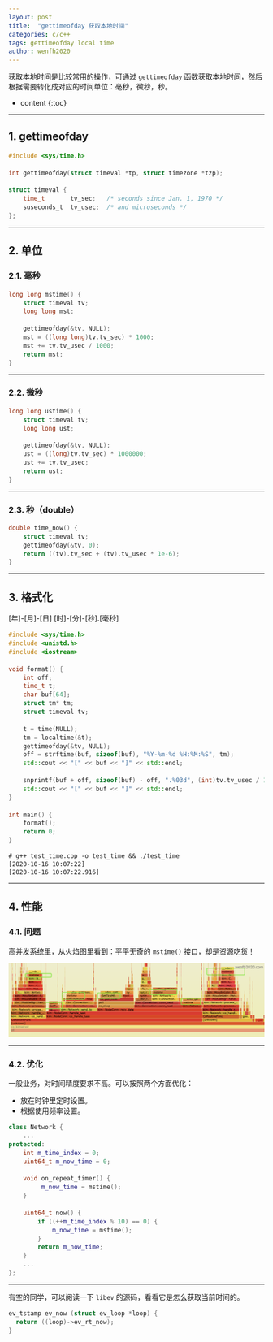 ```yaml
---
layout: post
title:  "gettimeofday 获取本地时间"
categories: c/c++
tags: gettimeofday local time
author: wenfh2020
---
```


获取本地时间是比较常用的操作，可通过 `gettimeofday` 函数获取本地时间，然后根据需要转化成对应的时间单位：毫秒，微秒，秒。



* content
{:toc}

---

## 1. gettimeofday

```c
#include <sys/time.h>

int gettimeofday(struct timeval *tp, struct timezone *tzp);

struct timeval {
    time_t       tv_sec;   /* seconds since Jan. 1, 1970 */
    suseconds_t  tv_usec;  /* and microseconds */
};
```

---

## 2. 单位

### 2.1. 毫秒

```c
long long mstime() {
    struct timeval tv;
    long long mst;

    gettimeofday(&tv, NULL);
    mst = ((long long)tv.tv_sec) * 1000;
    mst += tv.tv_usec / 1000;
    return mst;
}
```

---

### 2.2. 微秒

```c
long long ustime() {
    struct timeval tv;
    long long ust;

    gettimeofday(&tv, NULL);
    ust = ((long)tv.tv_sec) * 1000000;
    ust += tv.tv_usec;
    return ust;
}

```

---

### 2.3. 秒（double）

```c
double time_now() {
    struct timeval tv;
    gettimeofday(&tv, 0);
    return ((tv).tv_sec + (tv).tv_usec * 1e-6);
}
```

---

## 3. 格式化

[年]-[月]-[日] [时]-[分]-[秒].[毫秒]

```c++
#include <sys/time.h>
#include <unistd.h>
#include <iostream>

void format() {
    int off;
    time_t t;
    char buf[64];
    struct tm* tm;
    struct timeval tv;

    t = time(NULL);
    tm = localtime(&t);
    gettimeofday(&tv, NULL);
    off = strftime(buf, sizeof(buf), "%Y-%m-%d %H:%M:%S", tm);
    std::cout << "[" << buf << "]" << std::endl;

    snprintf(buf + off, sizeof(buf) - off, ".%03d", (int)tv.tv_usec / 1000);
    std::cout << "[" << buf << "]" << std::endl;
}

int main() {
    format();
    return 0;
}
```

```shell
# g++ test_time.cpp -o test_time && ./test_time
[2020-10-16 10:07:22]
[2020-10-16 10:07:22.916]
```

---

## 4. 性能

### 4.1. 问题

高并发系统里，从火焰图里看到：平平无奇的 `mstime()` 接口，却是资源吃货！

<div align=center><img src="/images/2021-03-01-13-10-57.png" data-action="zoom"/></div>

---

### 4.2. 优化

一般业务，对时间精度要求不高。可以按照两个方面优化：

* 放在时钟里定时设置。
* 根据使用频率设置。

```c++
class Network {
    ...
protected:
    int m_time_index = 0;
    uint64_t m_now_time = 0;

    void on_repeat_timer() {
         m_now_time = mstime();
    }

    uint64_t now() {
        if ((++m_time_index % 10) == 0) {
            m_now_time = mstime();
        }
        return m_now_time;
    }
    ...
};
```

---

有空的同学，可以阅读一下 `libev` 的源码，看看它是怎么获取当前时间的。

```c
ev_tstamp ev_now (struct ev_loop *loop) {
  return ((loop)->ev_rt_now);
}
```
